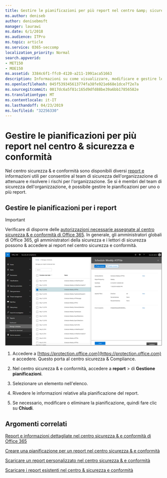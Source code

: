 ```yaml
---
title: Gestire le pianificazioni per più report nel centro &amp; sicurezza e conformità
ms.author: deniseb
author: denisebmsft
manager: laurawi
ms.date: 6/1/2018
ms.audience: ITPro
ms.topic: article
ms.service: O365-seccomp
localization_priority: Normal
search.appverid:
- MET150
- MOE150
ms.assetid: 3384c6f1-ffc0-4120-a211-1991aca51663
description: Informazioni su come visualizzare, modificare e gestire le pianificazioni per i report nel centro &amp; sicurezza e conformità.
ms.openlocfilehash: 045f539345613774fa38fe921e668e1dce7f2e7a
ms.sourcegitcommit: 0017dc6a5f81c165d9dfd88be39a6bb17856582e
ms.translationtype: MT
ms.contentlocale: it-IT
ms.lasthandoff: 04/23/2019
ms.locfileid: "32256330"
---
```

# <a name="manage-schedules-for-multiple-reports-in-the-security-amp-compliance-center"></a>Gestire le pianificazioni per più report nel centro &amp; sicurezza e conformità

Nel centro sicurezza &amp; e conformità sono disponibili diversi [report e](reports-and-insights-in-security-and-compliance.md) informazioni utili per consentire al team di sicurezza dell'organizzazione di attenuare e risolvere i rischi per l'organizzazione. Se si è membri del team di sicurezza dell'organizzazione, è possibile gestire le pianificazioni per uno o più report. 
  
## <a name="manage-schedules-for-reports"></a>Gestire le pianificazioni per i report

> [!IMPORTANT]
> Verificare di disporre delle [autorizzazioni necessarie assegnate al centro sicurezza &amp; e conformità di Office 365](permissions-in-the-security-and-compliance-center.md). In generale, gli amministratori globali di Office 365, gli amministratori della sicurezza e i lettori di sicurezza possono &amp; accedere ai report nel centro sicurezza e conformità. 
  
![Nel centro sicurezza &amp; e conformità, scegliere rapporti \> Gestione pianificazioni](media/efa5e2f9-bf73-4f85-acea-f1ca7e2bca5e.png)

1. Accedere a [https://protection.office.com](https://protection.office.com) e accedere. Questo porta al centro sicurezza & Compliance.

2. Nel centro sicurezza &amp; e conformità, accedere a **report** \> di **Gestione pianificazioni**.
    
3. Selezionare un elemento nell'elenco.
    
4. Rivedere le informazioni relative alla pianificazione del report.
    
5. Se necessario, modificare o eliminare la pianificazione, quindi fare clic su **Chiudi**.
    
## <a name="related-topics"></a>Argomenti correlati

[Report e informazioni dettagliate nel centro sicurezza &amp; e conformità di Office 365](reports-and-insights-in-security-and-compliance.md)
  
[Creare una pianificazione per un report nel centro sicurezza &amp; e conformità](create-a-schedule-for-a-report.md)
  
[Scaricare un report personalizzato nel centro sicurezza &amp; e conformità](set-up-and-download-a-custom-report.md)
  
[Scaricare i report esistenti nel centro &amp; sicurezza e conformità](download-existing-reports.md)
  

